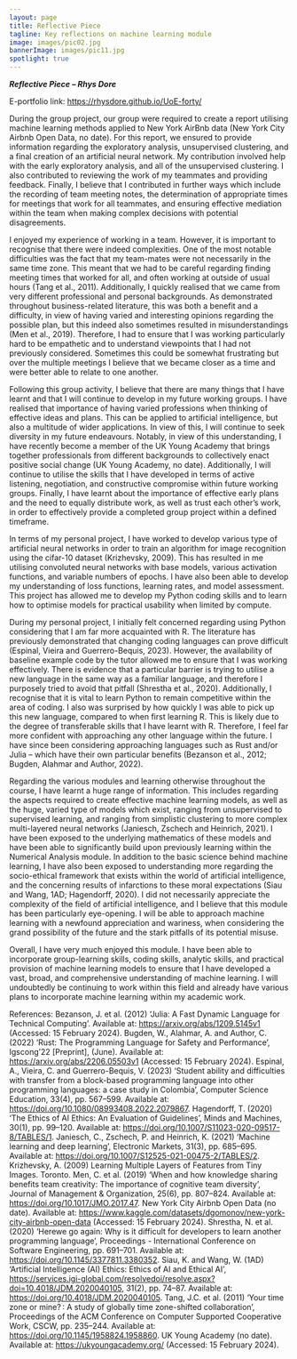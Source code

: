 ```yaml
---
layout: page
title: Reflective Piece
tagline: Key reflections on machine learning module
image: images/pic02.jpg
bannerImage: images/pic11.jpg
spotlight: true
---
```


***Reflective Piece – Rhys Dore***

E-portfolio link: https://rhysdore.github.io/UoE-forty/ 

During the group project, our group were required to create a report utilising machine learning methods applied to New York AirBnb data (New York City Airbnb Open Data, no date). For this report, we ensured to provide information regarding the exploratory analysis, unsupervised clustering, and a final creation of an artificial neural network. My contribution involved help with the early exploratory analysis, and all of the unsupervised clustering. I also contributed to reviewing the work of my teammates and providing feedback. Finally, I believe that I contributed in further ways which include the recording of team meeting notes, the determination of appropriate times for meetings that work for all teammates, and ensuring effective mediation within the team when making complex decisions with potential disagreements. 

I enjoyed my experience of working in a team. However, it is important to recognise that there were indeed complexities. One of the most notable difficulties was the fact that my team-mates were not necessarily in the same time zone. This meant that we had to be careful regarding finding meeting times that worked for all, and often working at outside of usual hours (Tang et al., 2011). Additionally, I quickly realised that we came from very different professional and personal backgrounds. As demonstrated throughout business-related literature, this was both a benefit and a difficulty, in view of having varied and interesting opinions regarding the possible plan, but this indeed also sometimes resulted in misunderstandings (Men et al., 2019). Therefore, I had to ensure that I was working particularly hard to be empathetic and to understand viewpoints that I had not previously considered. Sometimes this could be somewhat frustrating but over the multiple meetings I believe that we became closer as a time and were better able to relate to one another. 

Following this group activity, I believe that there are many things that I have learnt and that I will continue to develop in my future working groups. I have realised that importance of having varied professions when thinking of effective ideas and plans. This can be applied to artificial intelligence, but also a multitude of wider applications. In view of this, I will continue to seek diversity in my future endeavours. Notably, in view of this understanding, I have recently become a member of the UK Young Academy that brings together professionals from different backgrounds to collectively enact positive social change (UK Young Academy, no date). Additionally, I will continue to utilise the skills that I have developed in terms of active listening, negotiation, and constructive compromise within future working groups. Finally, I have learnt about the importance of effective early plans and the need to equally distribute work, as well as trust each other’s work, in order to effectively provide a completed group project within a defined timeframe.  

In terms of my personal project, I have worked to develop various type of artificial neural networks in order to train an algorithm for image recognition using the cifar-10 dataset (Krizhevsky, 2009). This has resulted in me utilising convoluted neural networks with base models, various activation functions, and variable numbers of epochs. I have also been able to develop my understanding of loss functions, learning rates, and model assessment. This project has allowed me to develop my Python coding skills and to learn how to optimise models for practical usability when limited by compute. 

During my personal project, I initially felt concerned regarding using Python considering that I am far more acquainted with R. The literature has previously demonstrated that changing coding languages can prove difficult (Espinal, Vieira and Guerrero-Bequis, 2023). However, the availability of baseline example code by the tutor allowed me to ensure that I was working effectively. There is evidence that a particular barrier is trying to utilise a new language in the same way as a familiar language, and therefore I purposely tried to avoid that pitfall (Shrestha et al., 2020). Additionally, I recognise that it is vital to learn Python to remain competitive within the area of coding. I also was surprised by how quickly I was able to pick up this new language, compared to when first learning R. This is likely due to the degree of transferable skills that I have learnt with R. Therefore, I feel far more confident with approaching any other language within the future. I have since been considering approaching languages such as Rust and/or Julia – which have their own particular benefits (Bezanson et al., 2012; Bugden, Alahmar and Author, 2022).

Regarding the various modules and learning otherwise throughout the course, I have learnt a huge range of information. This includes regarding the aspects required to create effective machine learning models, as well as the huge, varied type of models which exist, ranging from unsupervised to supervised learning, and ranging from simplistic clustering to more complex multi-layered neural networks (Janiesch, Zschech and Heinrich, 2021). I have been exposed to the underlying mathematics of these models and have been able to significantly build upon previously learning within the Numerical Analysis module. In addition to the basic science behind machine learning, I have also been exposed to understanding more regarding the socio-ethical framework that exists within the world of artificial intelligence, and the concerning results of infarctions to these moral expectations (Siau and Wang, 1AD; Hagendorff, 2020). I did not necessarily appreciate the complexity of the field of artificial intelligence, and I believe that this module has been particularly eye-opening. I will be able to approach machine learning with a newfound appreciation and wariness, when considering the grand possibility of the future and the stark pitfalls of its potential misuse.

Overall, I have very much enjoyed this module. I have been able to incorporate group-learning skills, coding skills, analytic skills, and practical provision of machine learning models to ensure that I have developed a vast, broad, and comprehensive understanding of machine learning. I will undoubtedly be continuing to work within this field and already have various plans to incorporate machine learning within my academic work. 


References:
Bezanson, J. et al. (2012) ‘Julia: A Fast Dynamic Language for Technical Computing’. Available at: https://arxiv.org/abs/1209.5145v1 (Accessed: 15 February 2024).
Bugden, W., Alahmar, A. and Author, C. (2022) ‘Rust: The Programming Language for Safety and Performance’, Igscong’22 [Preprint], (June). Available at: https://arxiv.org/abs/2206.05503v1 (Accessed: 15 February 2024).
Espinal, A., Vieira, C. and Guerrero-Bequis, V. (2023) ‘Student ability and difficulties with transfer from a block-based programming language into other programming languages: a case study in Colombia’, Computer Science Education, 33(4), pp. 567–599. Available at: https://doi.org/10.1080/08993408.2022.2079867.
Hagendorff, T. (2020) ‘The Ethics of AI Ethics: An Evaluation of Guidelines’, Minds and Machines, 30(1), pp. 99–120. Available at: https://doi.org/10.1007/S11023-020-09517-8/TABLES/1.
Janiesch, C., Zschech, P. and Heinrich, K. (2021) ‘Machine learning and deep learning’, Electronic Markets, 31(3), pp. 685–695. Available at: https://doi.org/10.1007/S12525-021-00475-2/TABLES/2.
Krizhevsky, A. (2009) Learning Multiple Layers of Features from Tiny Images. Toronto.
Men, C. et al. (2019) ‘When and how knowledge sharing benefits team creativity: The importance of cognitive team diversity’, Journal of Management & Organization, 25(6), pp. 807–824. Available at: https://doi.org/10.1017/JMO.2017.47.
New York City Airbnb Open Data (no date). Available at: https://www.kaggle.com/datasets/dgomonov/new-york-city-airbnb-open-data (Accessed: 15 February 2024).
Shrestha, N. et al. (2020) ‘Herewe go again: Why is it difficult for developers to learn another programming language’, Proceedings - International Conference on Software Engineering, pp. 691–701. Available at: https://doi.org/10.1145/3377811.3380352.
Siau, K. and Wang, W. (1AD) ‘Artificial Intelligence (AI) Ethics: Ethics of AI and Ethical AI’, https://services.igi-global.com/resolvedoi/resolve.aspx?doi=10.4018/JDM.2020040105, 31(2), pp. 74–87. Available at: https://doi.org/10.4018/JDM.2020040105.
Tang, J.C. et al. (2011) ‘Your time zone or mine? : A study of globally time zone-shifted collaboration’, Proceedings of the ACM Conference on Computer Supported Cooperative Work, CSCW, pp. 235–244. Available at: https://doi.org/10.1145/1958824.1958860.
UK Young Academy (no date). Available at: https://ukyoungacademy.org/ (Accessed: 15 February 2024).
